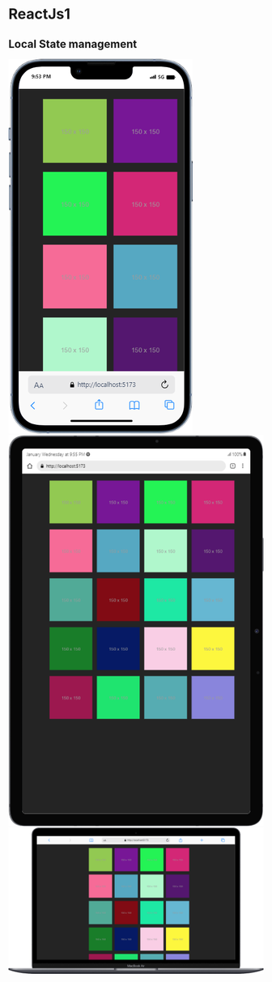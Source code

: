 # ReactJs1
## Local State management
![alt text](https://github.com/mcnentom/ReactJs1/blob/myState/src/assets/mobile.png)
![alt text](https://github.com/mcnentom/ReactJs1/blob/myState/src/assets/tablet.png)
![alt text](https://github.com/mcnentom/ReactJs1/blob/myState/src/assets/laptop.png)
